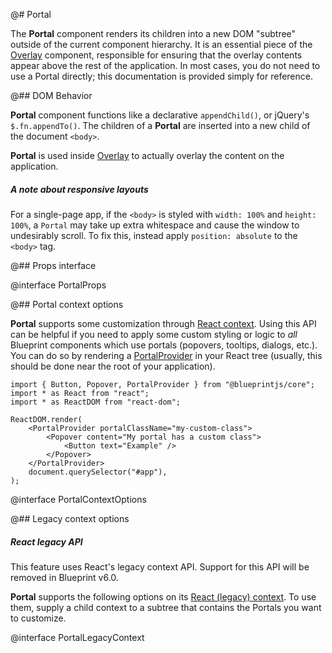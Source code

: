 @# Portal

The __Portal__ component renders its children into a new DOM "subtree" outside of the current component
hierarchy. It is an essential piece of the [Overlay](#core/components/overlay) component, responsible for
ensuring that the overlay contents appear above the rest of the application. In most cases, you do not
need to use a Portal directly; this documentation is provided simply for reference.

@## DOM Behavior

__Portal__ component functions like a declarative `appendChild()`, or jQuery's
`$.fn.appendTo()`. The children of a __Portal__ are inserted into a new child of the document `<body>`.

__Portal__ is used inside [Overlay](#core/components/overlay) to actually overlay the content on the
application.

<div class="@ns-callout @ns-intent-warning @ns-icon-move">
    <h5 class="@ns-heading">A note about responsive layouts</h5>

For a single-page app, if the `<body>` is styled with `width: 100%` and `height: 100%`, a `Portal`
may take up extra whitespace and cause the window to undesirably scroll. To fix this, instead
apply `position: absolute` to the `<body>` tag.

</div>

@## Props interface

@interface PortalProps

@## Portal context options

__Portal__ supports some customization through [React context](https://reactjs.org/docs/context.html).
Using this API can be helpful if you need to apply some custom styling or logic to _all_ Blueprint
components which use portals (popovers, tooltips, dialogs, etc.). You can do so by rendering a
[PortalProvider](#core/context/portal/portal-provider) in your React tree
(usually, this should be done near the root of your application).

```tsx
import { Button, Popover, PortalProvider } from "@blueprintjs/core";
import * as React from "react";
import * as ReactDOM from "react-dom";

ReactDOM.render(
    <PortalProvider portalClassName="my-custom-class">
        <Popover content="My portal has a custom class">
            <Button text="Example" />
        </Popover>
    </PortalProvider>
    document.querySelector("#app"),
);
```

@interface PortalContextOptions

@## Legacy context options

<div class="@ns-callout @ns-intent-error @ns-icon-danger">
    <h5 class="@ns-heading">React legacy API</h5>

This feature uses React's legacy context API. Support for this API will be removed in Blueprint v6.0.

</div>

__Portal__ supports the following options on its [React (legacy) context](https://reactjs.org/docs/legacy-context.html).
To use them, supply a child context to a subtree that contains the Portals you want to customize.

@interface PortalLegacyContext
